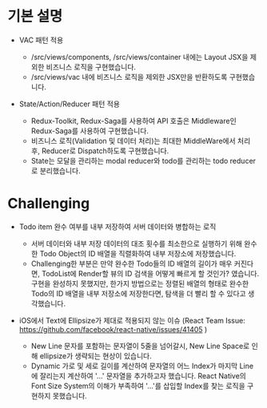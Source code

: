 # 기본 설명

- VAC 패턴 적용
   - /src/views/components, /src/views/container 내에는 Layout JSX을 제외한 비즈니스 로직을 구현했습니다.
   - /src/views/vac 내에 비즈니스 로직을 제외한 JSX만을 반환하도록 구현했습니다.

- State/Action/Reducer 패턴 적용
   - Redux-Toolkit, Redux-Saga를 사용하여 API 호출은 Middleware인 Redux-Saga를 사용하여 구현했습니다.
   - 비즈니스 로직(Validation 및 데이터 처리)는 최대한 MiddleWare에서 처리 후, Reducer로 Dispatch하도록 구현했습니다.
   - State는 모달을 관리하는 modal reducer와 todo를 관리하는 todo reducer로 분리했습니다.


# Challenging

- Todo item 완수 여부를 내부 저장하여 서버 데이터와 병합하는 로직
   - 서버 데이터와 내부 저장 데이터의 대조 횟수를 최소한으로 실행하기 위해 완수한 Todo Object의 ID 배열을 직렬화하여 내부 저장소에 저장했습니다.
   - Challenging한 부분은 만약 완수한 Todo들의 ID 배열의 길이가 매우 커진다면, TodoList에 Render할 뷰의 ID 검색을 어떻게 빠르게 할 것인가? 였습니다. 구현을 완성하지 못했지만, 한가지 방법으로는 정렬된 배열의 형태로 완수한 Todo의 ID 배열을 내부 저장소에 저장한다면, 탐색을 더 빨리 할 수 있다고 생각했습니다.

- iOS에서 Text에 Ellipsize가 제대로 적용되지 않는 이슈 (React Team Issue: https://github.com/facebook/react-native/issues/41405 )
   - New Line 문자를 포함하는 문자열이 5줄을 넘어갈시, New Line Space로 인해 ellipsize가 생략되는 현상이 있습니다.
   - Dynamic 가로 및 세로 길이를 계산하여 문자열의 어느 Index가 마지막 Line에 잘리는지 계산하여 '...' 문자열을 추가하고자 했습니다. React Native의 Font Size System의 이해가 부족하여 '...'를 삽입할 Index를 찾는 로직을 구현하지 못했습니다. 
